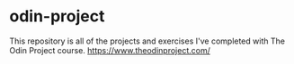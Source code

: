 # odin-project

This repository is all of the projects and exercises I've completed with The Odin Project course.
https://www.theodinproject.com/
